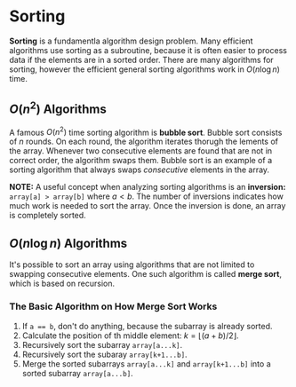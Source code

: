 # Sorting

**Sorting** is a fundamentla algorithm design problem. Many efficient algorithms use sorting as a subroutine, because it is often easier to process data if the elements are in a sorted order. There are many algorithms for sorting, however the efficient general sorting algorithms work in $O(n\log n)$ time.

## $O(n^2)$ Algorithms

A famous $O(n^2)$ time sorting algorithm is **bubble sort**. Bubble sort consists of $n$ rounds. On each round, the algorithm iterates thorugh the lements of the array. Whenever two consecutive elements are found that are not in correct order, the algorithm swaps them. Bubble sort is an example of a sorting algorithm that always swaps *consecutive* elements in the array.

**NOTE:** A useful concept when analyzing sorting algorithms is an **inversion:** `array[a] > array[b]` where $a < b$. The number of inversions indicates how much work is needed to sort the array. Once the inversion is done, an array is completely sorted.

## $O(n\log n)$ Algorithms

It's possible to sort an array using algorithms that are not limited to swapping consecutive elements. One such algorithm is called **merge sort**, which is based on recursion.

### The Basic Algorithm on How Merge Sort Works

1. If `a == b`, don't do anything, because the subarray is already sorted.
2. Calculate the position of th middle element: $k =\lfloor(a+b)/2\rfloor$.
3. Recursively sort the subarray `array[a...k]`.
4. Recursively sort the subaray `array[k+1...b]`.
5. Merge the sorted subarrays `array[a...k]` and `array[k+1...b]` into a sorted subarray `array[a...b]`.
